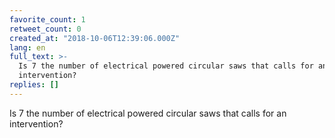 ```yaml
---
favorite_count: 1
retweet_count: 0
created_at: "2018-10-06T12:39:06.000Z"
lang: en
full_text: >-
  Is 7 the number of electrical powered circular saws that calls for an
  intervention?
replies: []
---
```


Is 7 the number of electrical powered circular saws that calls for an
intervention?
